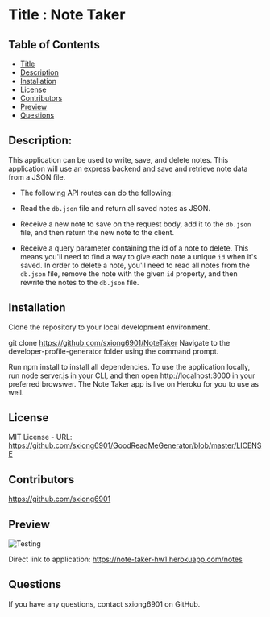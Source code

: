 # Title : Note Taker

  ## Table of Contents
  * [Title](#Title)
  * [Description](#Description)
  * [Installation](#Installation)
  * [License](#license)
  * [Contributors](#Contributors)
  * [Preview](#Preview)
  * [Questions](#Questions)

  ## Description:
  This application can be used to write, save, and delete notes. This application will use an express backend and save and retrieve note data from a JSON file.

  * The following API routes can do the following:

  * Read the `db.json` file and return all saved notes as JSON.

  * Receive a new note to save on the request body, add it to the `db.json` file, and then return the new note to the client.

  * Receive a query parameter containing the id of a note to delete. This means you'll need to find a way to give each note a unique `id` when it's saved. In order to delete a note, you'll need to read all notes from the `db.json` file, remove the note with the given `id` property, and then rewrite the notes to the `db.json` file.

  
  ## Installation
  Clone the repository to your local development environment.

  git clone https://github.com/sxiong6901/NoteTaker
  Navigate to the developer-profile-generator folder using the command prompt.

  Run npm install to install all dependencies. To use the application locally, run node server.js in your CLI, and then open http://localhost:3000 in your preferred browswer. The Note Taker app is live on Heroku for you to use as well.

  ## License
  MIT License - URL: https://github.com/sxiong6901/GoodReadMeGenerator/blob/master/LICENSE
  
  ## Contributors
  https://github.com/sxiong6901
  
  ## Preview
  ![Testing](https://github.com/sxiong6901/GoodReadMeGenerator/blob/master/assets/Generating%20README.md%20File.gif)
  
  Direct link to application: https://note-taker-hw1.herokuapp.com/notes

  ## Questions
  If you have any questions, contact sxiong6901 on GitHub.